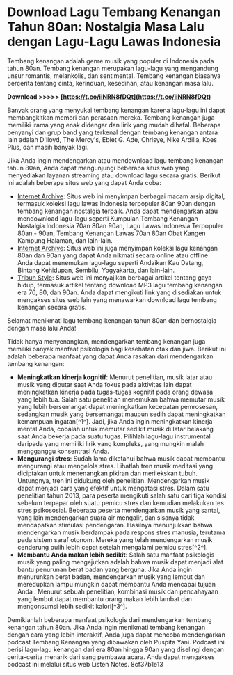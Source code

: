 
 
# Download Lagu Tembang Kenangan Tahun 80an: Nostalgia Masa Lalu dengan Lagu-Lagu Lawas Indonesia
  
Tembang kenangan adalah genre musik yang populer di Indonesia pada tahun 80an. Tembang kenangan merupakan lagu-lagu yang mengandung unsur romantis, melankolis, dan sentimental. Tembang kenangan biasanya bercerita tentang cinta, kerinduan, kesedihan, atau kenangan masa lalu.
 
**Download &gt;&gt;&gt;&gt;&gt; [https://t.co/iiNRN8fDQt](https://t.co/iiNRN8fDQt)**


  
Banyak orang yang menyukai tembang kenangan karena lagu-lagu ini dapat membangkitkan memori dan perasaan mereka. Tembang kenangan juga memiliki irama yang enak didengar dan lirik yang mudah dihafal. Beberapa penyanyi dan grup band yang terkenal dengan tembang kenangan antara lain adalah D'lloyd, The Mercy's, Ebiet G. Ade, Chrisye, Nike Ardilla, Koes Plus, dan masih banyak lagi.
  
Jika Anda ingin mendengarkan atau mendownload lagu tembang kenangan tahun 80an, Anda dapat mengunjungi beberapa situs web yang menyediakan layanan streaming atau download lagu secara gratis. Berikut ini adalah beberapa situs web yang dapat Anda coba:
  
- [Internet Archive](https://archive.org/details/LaguLawasIndonesiaTerpopuler80an90anTembangKenanganNostalgiaTerbaik): Situs web ini menyimpan berbagai macam arsip digital, termasuk koleksi lagu lawas Indonesia terpopuler 80an 90an dengan tembang kenangan nostalgia terbaik. Anda dapat mendengarkan atau mendownload lagu-lagu seperti Kumpulan Tembang Kenangan Nostalgia Indonesia 70an 80an 90an, Lagu Lawas Indonesia Terpopuler 80an - 90an, Tembang Kenangan Lawas 70an 80an Obat Kangen Kampung Halaman, dan lain-lain.
- [Internet Archive](https://archive.org/details/LaguKenangan80an90anNostalgia): Situs web ini juga menyimpan koleksi lagu kenangan 80an dan 90an yang dapat Anda nikmati secara online atau offline. Anda dapat menemukan lagu-lagu seperti Andaikan Kau Datang, Bintang Kehidupan, Sembilu, Yogyakarta, dan lain-lain.
- [Tribun Style](https://style.tribunnews.com/2019/10/25/download-mp3-lagu-tembang-kenangan-era-70-80-90an-bangkitkan-memori-masa-lalu): Situs web ini menyajikan berbagai artikel tentang gaya hidup, termasuk artikel tentang download MP3 lagu tembang kenangan era 70, 80, dan 90an. Anda dapat mengikuti link yang disediakan untuk mengakses situs web lain yang menawarkan download lagu tembang kenangan secara gratis.

Selamat menikmati lagu tembang kenangan tahun 80an dan bernostalgia dengan masa lalu Anda!
  
Tidak hanya menyenangkan, mendengarkan tembang kenangan juga memiliki banyak manfaat psikologis bagi kesehatan otak dan jiwa. Berikut ini adalah beberapa manfaat yang dapat Anda rasakan dari mendengarkan tembang kenangan:

- **Meningkatkan kinerja kognitif**: Menurut penelitian, musik latar atau musik yang diputar saat Anda fokus pada aktivitas lain dapat meningkatkan kinerja pada tugas-tugas kognitif pada orang dewasa yang lebih tua. Salah satu penelitian menemukan bahwa memutar musik yang lebih bersemangat dapat meningkatkan kecepatan pemrosesan, sedangkan musik yang bersemangat maupun sedih dapat meningkatkan kemampuan ingatan[^1^]. Jadi, jika Anda ingin meningkatkan kinerja mental Anda, cobalah untuk memutar sedikit musik di latar belakang saat Anda bekerja pada suatu tugas. Pilihlah lagu-lagu instrumental daripada yang memiliki lirik yang kompleks, yang mungkin malah mengganggu konsentrasi Anda.
- **Mengurangi stres**: Sudah lama diketahui bahwa musik dapat membantu mengurangi atau mengelola stres. Lihatlah tren musik meditasi yang diciptakan untuk menenangkan pikiran dan merilekskan tubuh. Untungnya, tren ini didukung oleh penelitian. Mendengarkan musik dapat menjadi cara yang efektif untuk mengatasi stres. Dalam satu penelitian tahun 2013, para peserta mengikuti salah satu dari tiga kondisi sebelum terpapar oleh suatu pemicu stres dan kemudian melakukan tes stres psikososial. Beberapa peserta mendengarkan musik yang santai, yang lain mendengarkan suara air mengalir, dan sisanya tidak mendapatkan stimulasi pendengaran. Hasilnya menunjukkan bahwa mendengarkan musik berdampak pada respons stres manusia, terutama pada sistem saraf otonom. Mereka yang telah mendengarkan musik cenderung pulih lebih cepat setelah mengalami pemicu stres[^2^].
- **Membantu Anda makan lebih sedikit**: Salah satu manfaat psikologis musik yang paling mengejutkan adalah bahwa musik dapat menjadi alat bantu penurunan berat badan yang berguna. Jika Anda ingin menurunkan berat badan, mendengarkan musik yang lembut dan meredupkan lampu mungkin dapat membantu Anda mencapai tujuan Anda . Menurut sebuah penelitian, kombinasi musik dan pencahayaan yang lembut dapat membantu orang makan lebih lambat dan mengonsumsi lebih sedikit kalori[^3^].

Demikianlah beberapa manfaat psikologis dari mendengarkan tembang kenangan tahun 80an. Jika Anda ingin menikmati tembang kenangan dengan cara yang lebih interaktif, Anda juga dapat mencoba mendengarkan podcast Tembang Kenangan yang dibawakan oleh Puspita Yani. Podcast ini berisi lagu-lagu kenangan dari era 80an hingga 90an yang diselingi dengan cerita-cerita menarik dari sang pembawa acara. Anda dapat mengakses podcast ini melalui situs web Listen Notes.
 8cf37b1e13
 
